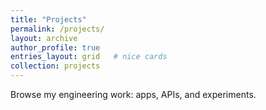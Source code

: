 ```yaml
---
title: "Projects"
permalink: /projects/
layout: archive
author_profile: true
entries_layout: grid   # nice cards
collection: projects
---
```


Browse my engineering work: apps, APIs, and experiments.
